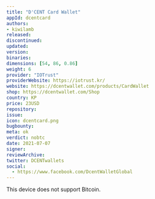 ```yaml
---
title: "D'CENT Card Wallet"
appId: dcentcard
authors:
- kiwilamb
released: 
discontinued: 
updated: 
version: 
binaries: 
dimensions: [54, 86, 0.86]
weight: 6
provider: "IOTrust"
providerWebsite: https://iotrust.kr/
website: https://dcentwallet.com/products/CardWallet
shop: https://dcentwallet.com/Shop
country: KP
price: 23USD
repository: 
issue: 
icon: dcentcard.png
bugbounty: 
meta: ok
verdict: nobtc
date: 2021-07-07
signer: 
reviewArchive: 
twitter: DCENTwallets
social: 
  - https://www.facebook.com/DcentWalletGlobal
---
```


This device does not support Bitcoin.

